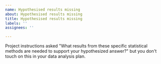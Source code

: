 ```yaml
---
name: Hypothesised results missing
about: Hypothesised results missing
title: Hypothesised results missing
labels: ''
assignees: ''

---
```


Project instructions asked "What results from these specific statistical methods are needed to support your hypothesized answer?" but you don't touch on this in your data analysis plan.
